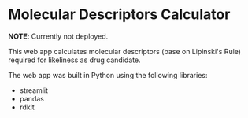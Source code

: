 # Molecular Descriptors Calculator

**NOTE**: Currently not deployed.

This web app calculates molecular descriptors (base on Lipinski's Rule) required for likeliness as drug candidate.

The web app was built in Python using the following libraries:
* streamlit
* pandas
* rdkit
